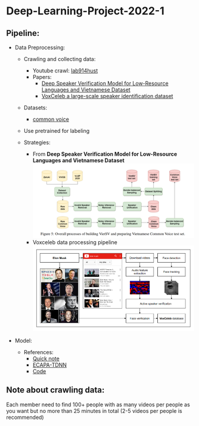 # Deep-Learning-Project-2022-1

## Pipeline: 
+ Data Preprocessing: 
  + Crawling and collecting data:
    + Youtube crawl: [lab914hust](https://github.com/lab914hust)
    + Papers:
      + [Deep Speaker Verification Model for Low-Resource Languages and Vietnamese Dataset](references/Deep%20Speaker%20Verification%20Model%20for%20Low-Resource%20Languages%20and%20Vietnamese%20Dataset.pdf)
      + [VoxCeleb a large-scale speaker identification dataset](references/VoxCeleb%20a%20large-scale%20speaker%20identification%20dataset.pdf)
  
  + Datasets:
    + [common voice](https://commonvoice.mozilla.org/en/datasets)
    
  + Use pretrained for labeling
  
  + Strategies:
    + From **Deep Speaker Verification Model for Low-Resource Languages and Vietnamese Dataset** \
    ![](references/images/building-datasets.png)
    + Voxceleb data processing pipeline \
    ![](references/images/voxceleb-data-processing-pipeline.png)
    
+ Model: 
  + References:
    + [Quick note](https://pointy-text-5bc.notion.site/Quick-Note-9b0de017dffd4682b9b2669183e2e958)
    + [ECAPA-TDNN](references/ECAPA-TDNN%20Emphasized%20Channel%20Attention,%20Propagation%20and%20Aggregation%20in%20TDNN%20Based%20Speaker%20Verification.pdf)
    + [Code](https://github.com/DungNasSa10/Asian-Multi-lingual-Speaker-Verification?fbclid=IwAR3BjVMtS_futPNMaYyQ7CmD1nkl5dpCIdR6OAbUZjTFMU7KAWbFa_FUiY0)
  
## Note about crawling data: 

Each member need to find 100+ people with as many videos per people as you want but no more than 25 minutes in total (2-5 videos per people is recommended)
